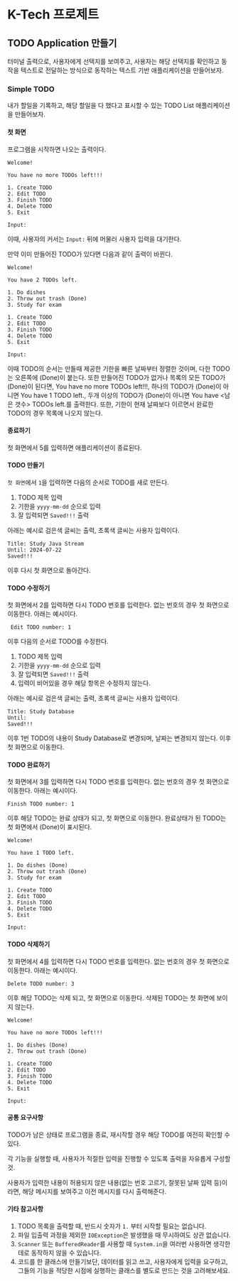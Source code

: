 # K-Tech 프로제트
## TODO Application 만들기
터미널 출력으로, 사용자에게 선택지를 보여주고, 사용자는 해당 선택지를 확인하고 동작을 텍스트로 전달하는 방식으로 동작하는 텍스트 기반 애플리케이션을 만들어보자.
### Simple TODO
내가 할일을 기록하고, 해당 할일을 다 했다고 표시할 수 있는 TODO List 애플리케이션을 만들어보자.
#### 첫 화면
프로그램을 시작하면 나오는 출력이다.
```
Welcome!

You have no more TODOs left!!!

1. Create TODO
2. Edit TODO
3. Finish TODO
4. Delete TODO
5. Exit

Input: 
```
이때, 사용자의 커서는 `Input:`  뒤에 머물러 사용자 입력을 대기한다.

만약 이미 만들어진 TODO가 있다면 다음과 같이 출력이 바뀐다.
```
Welcome!

You have 2 TODOs left.

1. Do dishes
2. Throw out trash (Done)
3. Study for exam

1. Create TODO
2. Edit TODO
3. Finish TODO
4. Delete TODO
5. Exit

Input: 
```
 
이때 TODO의 순서는 만들때 제공한 기한을 빠른 날짜부터 정렬한 것이며,
다한 TODO는 오른쪽에 (Done)이 붙는다. 또한 만들어진 TODO가 없거나 목록의 모든 TODO가 (Done)이 된다면, You have no more TODOs left!!!, 하나의 TODO가 (Done)이 아니면 You have 1 TODO left., 두개 이상의 TODO가 (Done)이 아니면 You have <남은 갯수> TODOs left.를 출력한다. 또한, 기한이 현재 날짜보다 이르면서 완료한 TODO의 경우 목록에 나오지 않는다.
#### 종료하기
첫 화면에서 5를 입력하면 애플리케이션이 종료된다.
#### TODO 만들기
`첫 화면`에서 `1`을 입력하면 다음의 순서로 TODO를 새로 만든다.

1. TODO 제목 입력
2. 기한을 `yyyy-mm-dd` 순으로 입력
3. 잘 입력되면 `Saved!!!` 출력

아래는 예시로 검은색 글씨는 출력, 초록색 글씨는 사용자 입력이다.
```
Title: Study Java Stream
Until: 2024-07-22
Saved!!!
```
이후 다시 첫 화면으로 돌아간다.

#### TODO 수정하기
첫 화면에서 2를 입력하면 다시 TODO 번호를 입력한다. 없는 번호의 경우 첫 화면으로 이동한다. 아래는 예시이다.
```
 Edit TODO number: 1
```
이후 다음의 순서로 TODO를 수정한다.

1. TODO 제목 입력
2. 기한을 `yyyy-mm-dd` 순으로 입력
3. 잘 입력되면 `Saved!!!` 출력
4. 입력이 비어있을 경우 해당 항목은 수정하지 않는다.

아래는 예시로 검은색 글씨는 출력, 초록색 글씨는 사용자 입력이다.

```
Title: Study Database
Until: 
Saved!!!
```

이후 1번 TODO의 내용이 Study Database로 변경되며, 날짜는 변경되지 않는다. 이후 첫 화면으로 이동한다.
#### TODO 완료하기
첫 화면에서 3를 입력하면 다시 TODO 번호를 입력한다. 없는 번호의 경우 첫 화면으로 이동한다. 아래는 예시이다.
```
Finish TODO number: 1
```
이후 해당 TODO는 완료 상태가 되고, 첫 화면으로 이동한다. 완료상태가 된 TODO는 첫 화면에서 (Done)이 표시된다.

```
Welcome!

You have 1 TODO left.

1. Do dishes (Done)
2. Throw out trash (Done)
3. Study for exam

1. Create TODO
2. Edit TODO
3. Finish TODO
4. Delete TODO
5. Exit

Input: 
```
#### TODO 삭제하기
첫 화면에서 4를 입력하면 다시 TODO 번호를 입력한다. 없는 번호의 경우 첫 화면으로 이동한다. 아래는 예시이다.
```
Delete TODO number: 3
```
이후 해당 TODO는 삭제 되고, 첫 화면으로 이동한다. 삭제된 TODO는 첫 화면에 보이지 않는다.
```
Welcome!

You have no more TODOs left!!!

1. Do dishes (Done)
2. Throw out trash (Done)

1. Create TODO
2. Edit TODO
3. Finish TODO
4. Delete TODO
5. Exit

Input: 
```

#### 공통 요구사항
TODO가 남은 상태로 프로그램을 종료, 재시작할 경우 해당 TODO를 여전히 확인할 수 있다.

각 기능을 실행할 때, 사용자가 적절한 입력을 진행할 수 있도록 출력을 자유롭게 구성할것.

사용자가 입력한 내용이 허용되지 않은 내용(없는 번호 고르기, 잘못된 날짜 입력 등)이라면, 해당 메시지를 보여주고 이전 메시지를 다시 출력해준다.
#### 기타 참고사항
1. TODO 목록을 출력할 때, 반드시 숫자가 `1.` 부터 시작할 필요는 없습니다.
2. 파일 입출력 과정을 제외한 `IOException`은 발생했을 때 무시하여도 상관 없습니다.
3. `Scanner` 또는 `BufferedReader`를 사용할 때 `System.in`을 여러번 사용하면 생각한데로 동작하지 않을 수 있습니다.
4. 코드를 한 클래스에 만들기보단, 데이터를 읽고 쓰고, 사용자에게 입력을 요구하고, 그들의 기능을 적당한 시점에 실행하는 클래스를 별도로 만드는 것을 고려해보세요.